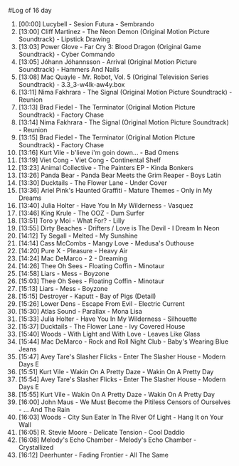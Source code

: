 #Log of 16 day

1. [00:00] Lucybell - Sesion Futura - Sembrando
1. [13:00] Cliff Martinez - The Neon Demon (Original Motion Picture Soundtrack) - Lipstick Drawing
1. [13:03] Power Glove - Far Cry 3: Blood Dragon (Original Game Soundtrack) - Cyber Commando
1. [13:05] Jóhann Jóhannsson - Arrival (Original Motion Picture Soundtrack) - Hammers And Nails
1. [13:08] Mac Quayle - Mr. Robot, Vol. 5 (Original Television Series Soundtrack) - 3.3_3-w4lk-aw4y.box
1. [13:11] Nima Fakhrara - The Signal (Original Motion Picture Soundtrack) - Reunion
1. [13:13] Brad Fiedel - The Terminator (Original Motion Picture Soundtrack) - Factory Chase
1. [13:14] Nima Fakhrara - The Signal (Original Motion Picture Soundtrack) - Reunion
1. [13:15] Brad Fiedel - The Terminator (Original Motion Picture Soundtrack) - Factory Chase
1. [13:16] Kurt Vile - b'lieve i'm goin down... - Bad Omens
1. [13:19] Viet Cong - Viet Cong - Continental Shelf
1. [13:23] Animal Collective - The Painters EP - Kinda Bonkers
1. [13:26] Panda Bear - Panda Bear Meets the Grim Reaper - Boys Latin
1. [13:30] Ducktails - The Flower Lane - Under Cover
1. [13:36] Ariel Pink's Haunted Graffiti - Mature Themes - Only in My Dreams
1. [13:40] Julia Holter - Have You In My Wilderness - Vasquez
1. [13:46] King Krule - The OOZ - Dum Surfer
1. [13:51] Toro y Moi - What For? - Lilly
1. [13:55] Dirty Beaches - Drifters / Love is The Devil - I Dream In Neon
1. [14:12] Ty Segall - Melted - My Sunshine
1. [14:14] Cass McCombs - Mangy Love - Medusa's Outhouse
1. [14:20] Pure X - Pleasure - Heavy Air
1. [14:24] Mac DeMarco - 2 - Dreaming
1. [14:26] Thee Oh Sees - Floating Coffin - Minotaur
1. [14:58] Liars - Mess - Boyzone
1. [15:03] Thee Oh Sees - Floating Coffin - Minotaur
1. [15:13] Liars - Mess - Boyzone
1. [15:15] Destroyer - Kaputt - Bay of Pigs (Detail)
1. [15:26] Lower Dens - Escape From Evil - Electric Current
1. [15:30] Atlas Sound - Parallax - Mona Lisa
1. [15:33] Julia Holter - Have You In My Wilderness - Silhouette
1. [15:37] Ducktails - The Flower Lane - Ivy Covered House
1. [15:40] Woods - With Light and With Love - Leaves Like Glass
1. [15:44] Mac DeMarco - Rock and Roll Night Club - Baby's Wearing Blue Jeans
1. [15:47] Avey Tare's Slasher Flicks - Enter The Slasher House - Modern Days E
1. [15:51] Kurt Vile - Wakin On A Pretty Daze - Wakin On A Pretty Day
1. [15:54] Avey Tare's Slasher Flicks - Enter The Slasher House - Modern Days E
1. [15:55] Kurt Vile - Wakin On A Pretty Daze - Wakin On A Pretty Day
1. [16:00] John Maus - We Must Become the Pitiless Censors of Ourselves - … And The Rain
1. [16:03] Woods - City Sun Eater In The River Of Light - Hang It on Your Wall
1. [16:05] R. Stevie Moore - Delicate Tension - Cool Daddio
1. [16:08] Melody's Echo Chamber - Melody's Echo Chamber - Crystallized
1. [16:12] Deerhunter - Fading Frontier - All The Same
